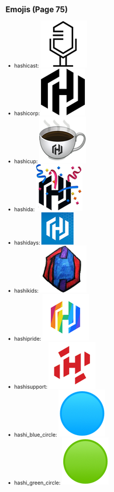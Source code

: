 
## Emojis (Page 75)

* hashicast: ![hashicast](output/hashicast.png)
* hashicorp: ![hashicorp](output/hashicorp.png)
* hashicup: ![hashicup](output/hashicup.png)
* hashida: ![hashida](output/hashida.png)
* hashidays: ![hashidays](output/hashidays.png)
* hashikids: ![hashikids](output/hashikids.png)
* hashipride: ![hashipride](output/hashipride.png)
* hashisupport: ![hashisupport](output/hashisupport.png)
* hashi_blue_circle: ![hashi_blue_circle](output/hashi_blue_circle.png)
* hashi_green_circle: ![hashi_green_circle](output/hashi_green_circle.png)
